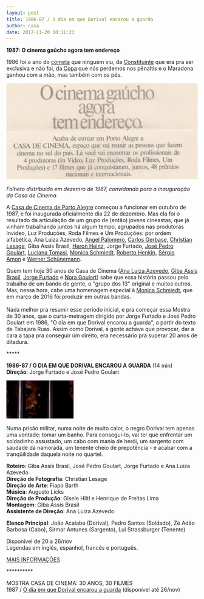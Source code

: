 ```yaml
---
layout: post
title: 1986-87 / O dia em que Dorival encarou a guarda
author: casa
date: 2017-11-20 10:11:23
---
```

**1987: O cinema gaúcho agora tem endereço**

1986 foi o ano do [cometa](https://pt.wikipedia.org/wiki/Cometa_Halley) que ninguém viu, da [Constituinte](https://pt.wikipedia.org/wiki/Assembleia_Nacional_Constituinte_de_1987) que era pra ser exclusiva e não foi, da [Copa](https://pt.wikipedia.org/wiki/Copa_do_Mundo_FIFA_de_1986) que nós perdemos nos pênaltis e o Maradona ganhou com a mão, mas também com os pés.

![](/uploads/cine-rs-endereco.jpg)

*F﻿olheto distribuído em dezemro de 1987, convidando para a inauguração da Casa de Cinema.*

A [Casa de Cinema de Porto Alegre](https://www.casacinepoa.com.br/sobre/) começou a funcionar em outubro de 1987, e foi inaugurada oficialmente dia 22 de dezembro. Mas ela foi o resultado da articulação de um grupo de (então) jovens cineastas, que já vinham trabalhando juntos há algum tempo, agrupados nas produtoras Invideo, Luz Produções, Roda Filmes e Um Produções: por ordem alfabética, Ana Luiza Azevedo, [Angel Palomero](http://www.unirio.br/cla/escoladeteatro/docentes/angel-palomero), [Carlos Gerbase](https://pt.wikipedia.org/wiki/Carlos_Gerbase), [Christian Lesage](https://vimeo.com/christianlesage), Giba Assis Brasil, [Heron Heinz](https://pt.wikipedia.org/wiki/Os_Replicantes), Jorge Furtado, [José Pedro Goulart](https://pt.wikipedia.org/wiki/Jos%C3%A9_Pedro_Goulart), [Luciana Tomasi](http://www.pranafilmes.com.br/prana-filmes/luciana-tomasi/), [Monica Schmiedt](http://mschmiedt.com.br/quem-somos/monica-schmiedt/), [Roberto Henkin](https://www.historiadocinemabrasileiro.com.br/roberto-henkin/), [Sérgio Amon](http://www.historiadocinemabrasileiro.com.br/sergio-amon/) e [Werner Schünemann](https://pt.wikipedia.org/wiki/Werner_Sch%C3%BCnemann).

Quem tem hoje 30 anos de Casa de Cinema ([Ana Luiza Azevedo](https://www.imdb.com/name/nm0044218), [Giba Assis Brasil](https://www.imdb.com/name/nm0039856), [Jorge Furtado](https://www.imdb.com/name/nm0299134) e [Nora Goulart](https://www.imdb.com/name/nm0332291)) sabe que essa história passou pelo trabalho de um bando de gente, o "grupo dos 13" original e muitos outros. Mas, nessa hora, cabe uma homenagem especial à [Monica Schmiedt](http://www1.folha.uol.com.br/cotidiano/2016/04/1756780-mortes-uma-apaixonada-cineasta-gaucha.shtml), que em março de 2016 foi produzir em outras bandas.\
 \
Nada melhor pra resumir esse período inicial, e pra começar essa Mostra de 30 anos, que o curta-metragem dirigido por Jorge Furtado e José Pedro Goulart em 1986, "O dia em que Dorival encarou a guarda", a partir do texto de Tabajara Ruas. Assim como Dorival, a gente achava que provocar, dar a cara a tapa pra conseguir um direito, era necessário pra superar 20 anos de ditadura.

\*\*\*\**

**1986-87 / O DIA EM QUE DORIVAL ENCAROU A GUARDA** (14 min)\
**Direção**: Jorge Furtado e José Pedro Goulart

![](/uploads/doriv-im.jpg)

Numa prisão militar, numa noite de muito calor, o negro Dorival tem apenas uma vontade: tomar um banho. Para consegui-lo, vai ter que enfrentar um soldadinho assustado, um cabo com mania de herói, um sargento com saudade da namorada, um tenente cheio de prepotência - e acabar com a tranqüilidade daquela noite no quartel.

**Roteiro**: Giba Assis Brasil, José Pedro Goulart, Jorge Furtado e Ana Luiza Azevedo\
**Direção de Fotografia**: Christian Lesage\
**Direção de Arte**: Fiapo Barth\
**Música**: Augusto Licks\
**Direção de Produção**: Gisele Hiltl e Henrique de Freitas Lima\
**Montagem**: Giba Assis Brasil\
**Assistente de Direção**: Ana Luiza Azevedo

**Elenco Principal**: João Acaiabe (Dorival), Pedro Santos (Soldado), Zé Adão Barbosa (Cabo), Sirmar Antunes (Sargento), Lui Strassburger (Tenente)

Disponível de 20 a 26/nov\
Legendas em inglês, espanhol, francês e português.

[MAIS INFORMAÇÕES](https://www.casacinepoa.com.br/filmes/o-dia-em-que-dorival-encarou-a-guarda/)

\*\*\*\*\*\*\*\*\*\*

MOSTRA CASA DE CINEMA: 30 ANOS, 30 FILMES\
1987 / [O dia em que Dorival encarou a guarda](https://vimeo.com/240817481) (disponível até 26/nov)